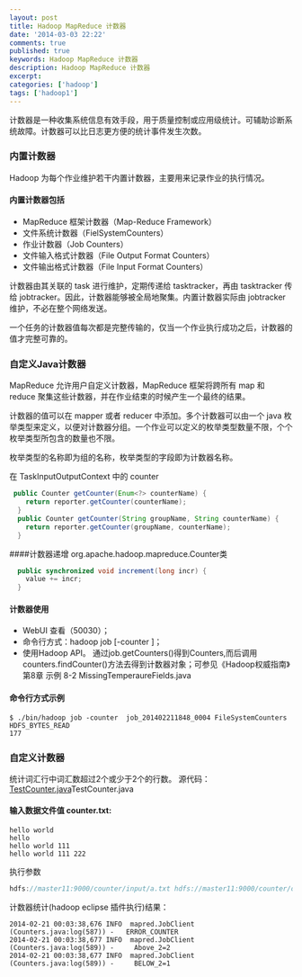 ```yaml
---
layout: post
title: Hadoop MapReduce 计数器
date: '2014-03-03 22:22'
comments: true
published: true
keywords: Hadoop MapReduce 计数器
description: Hadoop MapReduce 计数器
excerpt: 
categories: ['hadoop']
tags: ['hadoop1']
---
```


计数器是一种收集系统信息有效手段，用于质量控制或应用级统计。可辅助诊断系统故障。计数器可以比日志更方便的统计事件发生次数。

### 内置计数器

Hadoop 为每个作业维护若干内置计数器，主要用来记录作业的执行情况。

#### 内置计数器包括

* MapReduce 框架计数器（Map-Reduce Framework）
* 文件系统计数器（FielSystemCounters）
* 作业计数器（Job Counters）
* 文件输入格式计数器（File Output Format Counters）
* 文件输出格式计数器（File Input Format Counters）

<!--表格数据太多，暂缓。 TODO-->
<!--<div  style="height:0px;border-bottom:1px dashed red"></div>
<table width="100%" border="1" cellpadding="3"  cellspacing="0" bordercolor="#eeeeee">
<tbody>
<tr>
	<td><em>组别 </em></td>
	<td><em>计数器名称 </em></td>
	<td><em>说明 </em></td>
</tr>
<tr>
	<th rowspan=13>Map-Reduce <br>Framework </th>
	<td>Map input records </td>
	<td>作业中所有的 map 已处理的输入纪录数。每次 RecordReader 读到一条纪录并将其传递给 map 的 map() 函数时，此计数器的值增加 </td>
</tr>
<tr>
	<td>Map skipped records </td>
	<td>作业中所有 map 跳过的输入纪录数。 </td>
</tr>
</tbody>
</table>
-->

计数器由其关联的 task 进行维护，定期传递给 tasktracker，再由 tasktracker 传给 jobtracker。因此，计数器能够被全局地聚集。内置计数器实际由 jobtracker 维护，不必在整个网络发送。

一个任务的计数器值每次都是完整传输的，仅当一个作业执行成功之后，计数器的值才完整可靠的。

### 自定义Java计数器

MapReduce 允许用户自定义计数器，MapReduce 框架将跨所有 map 和 reduce 聚集这些计数器，并在作业结束的时候产生一个最终的结果。

计数器的值可以在 mapper 或者 reducer 中添加。多个计数器可以由一个 java 枚举类型来定义，以便对计数器分组。一个作业可以定义的枚举类型数量不限，个个枚举类型所包含的数量也不限。

枚举类型的名称即为组的名称，枚举类型的字段即为计数器名称。

在 TaskInputOutputContext 中的 counter
```java
 public Counter getCounter(Enum<?> counterName) {
    return reporter.getCounter(counterName);
  }
  public Counter getCounter(String groupName, String counterName) {
    return reporter.getCounter(groupName, counterName);
  }
```
####计数器递增
org.apache.hadoop.mapreduce.Counter类
```java
  public synchronized void increment(long incr) {
    value += incr;
  }
```

#### 计数器使用
* WebUI 查看（50030）；
* 命令行方式：hadoop job [-counter <job-id> <group-name> <counter-name>]；
* 使用Hadoop API。
通过job.getCounters()得到Counters,而后调用counters.findCounter()方法去得到计数器对象；可参见《Hadoop权威指南》第8章 示例 8-2 MissingTemperaureFields.java

#### 命令行方式示例
```shell
$ ./bin/hadoop job -counter  job_201402211848_0004 FileSystemCounters HDFS_BYTES_READ
177
```

### 自定义计数器

统计词汇行中词汇数超过2个或少于2个的行数。 源代码： [TestCounter.java]TestCounter.java

#### 输入数据文件值 counter.txt:
```text
hello world
hello
hello world 111
hello world 111 222
```
执行参数
```java
hdfs://master11:9000/counter/input/a.txt hdfs://master11:9000/counter/output1
```

计数器统计(hadoop eclipse 插件执行)结果：
```shell
2014-02-21 00:03:38,676 INFO  mapred.JobClient (Counters.java:log(587)) -   ERROR_COUNTER
2014-02-21 00:03:38,677 INFO  mapred.JobClient (Counters.java:log(589)) -     Above_2=2
2014-02-21 00:03:38,677 INFO  mapred.JobClient (Counters.java:log(589)) -     BELOW_2=1
```

[TestCounter.java]: https://github.com/kangfoo/hadoop1.study/blob/master/kangfoo/study.hdfs/src/main/java/com/kangfoo/study/hadoop1/mp/counter/TestCounter.java


